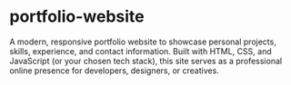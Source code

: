# portfolio-website
A modern, responsive portfolio website to showcase personal projects, skills, experience, and contact information. Built with HTML, CSS, and JavaScript (or your chosen tech stack), this site serves as a professional online presence for developers, designers, or creatives.
